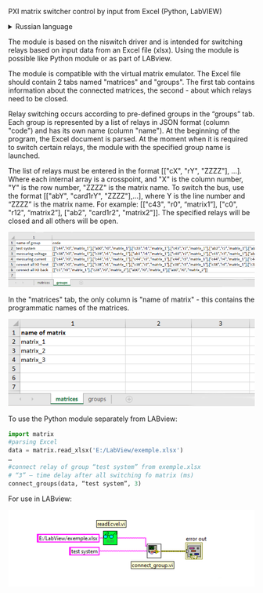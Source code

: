 PXI matrix switcher control by input from Excel (Python, LabVIEW)

<details>
  <summary>Russian language</summary>
Управление матричным коммутатором PXI по входным данным из Excel (Python, LabVIEW).

Модуль основан на драйвере niswitch и предназначен для коммутаций реле на основе входных данных из Excel файла (xlsx). Использование модуля возможно непосредственно через Python модуль либо в составе LABview. Модуль совместим с виртуальным эмулятором матрицы.

Файл Excel должен содержать 2 вкладки с именами «matrices» и «groups». Первая вкладка содержит информацию о подключенных матрицах, вторая – о том какие реле необходимо замыкать. 
Коммутация реле происходит по заранее прописанными группами во вкладке «groups». Каждая группа представлена списком реле в формате JSON (столбец «code») и имеет свое имя (столбец «name»). В начале работы программы происходит парсинг Excel документа. В момент, когда требуется произвести коммутацию определенных реле – запускается модуль с заданным именем группы. 

Список реле вноситься в формате [["cX", "rY", "ZZZZ"], …]. Где каждый внутренний массив — это точка коммутации, а "X"- номер колонки, “Y” – номер строки, “ZZZZ” – имя матрицы. Для коммутации шины необходимо использовать формат [["abY", "card1rY", "ZZZZ"],…], где Y это номер строки, а “ZZZZ” – имя матрицы.
Например: [["c43", "r0", “matrix1”], ["c0", "r12", “matrix2”], ["ab2", "card1r2", "matrix2"]].
Указанные реле будут замкнуты, а все остальные будут разомкнуты.

![groups](./img/groups.png)

Во вкладке «matrices» единственный столбец «name of matrix» — это содержит программные имена матриц.

![matrices](./img/matrices.png)

Для использования Python модуля в отдельности от LABview:
```python
import matrix
#парсинг Excel
data = matrix.read_xlsx('E:/LabView/exemple.xlsx')
…
#крмутация реле группы “test system” из exemple.xlsx
# “3” – задержка после комутации все реле одной матрицы (ms)
connect_groups(data, “test system”, 3)
```

Использование в LABview:

![LABview](./img/labview.png)

 </details>
 
The module is based on the niswitch driver and is intended for switching relays based on input data from an Excel file (xlsx). Using the module is possible like Python module or as part of LABview. 

The module is compatible with the virtual matrix emulator.
The Excel file should contain 2 tabs named "matrices" and "groups". The first tab contains information about the connected matrices, the second - about which relays need to be closed.

Relay switching occurs according to pre-defined groups in the “groups” tab. Each group is represented by a list of relays in JSON format (column "code") and has its own name (column "name"). At the beginning of the program, the Excel document is parsed. At the moment when it is required to switch certain relays, the module with the specified group name is launched.

The list of relays must be entered in the format [["cX", "rY", "ZZZZ"], …]. Where each internal array is a crosspoint, and "X" is the column number, "Y" is the row number, "ZZZZ" is the matrix name. To switch the bus, use the format [["abY", "card1rY", "ZZZZ"],…], where Y is the line number and “ZZZZ” is the matrix name.
For example: [["c43", "r0", “matrix1”], ["c0", "r12", “matrix2”], ["ab2", "card1r2", "matrix2"]].
The specified relays will be closed and all others will be open.

![groups](./img/groups.png)

In the "matrices" tab, the only column is "name of matrix" - this contains the programmatic names of the matrices.

![matrices](./img/matrices.png)

To use the Python module separately from LABview:

```python
import matrix
#parsing Excel
data = matrix.read_xlsx('E:/LabView/exemple.xlsx')
…
#connect relay of group “test system” from exemple.xlsx
# “3” – time delay after all switching fo matrix (ms)
connect_groups(data, “test system”, 3)
```

For use in LABview:

![LABview](./img/labview.png)
